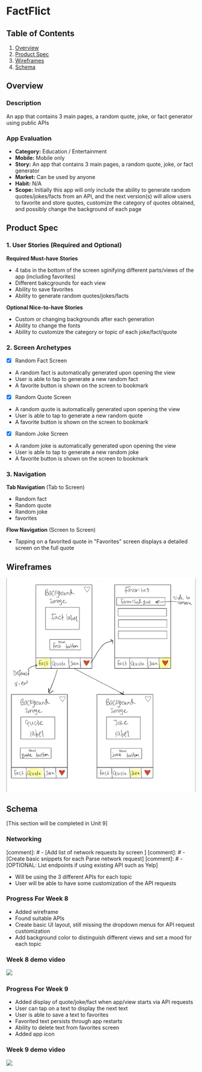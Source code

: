 [//]: # (Original App Design Project - README Template
[comment]: # ===)

# FactFlict

## Table of Contents

1. [Overview](#Overview)
2. [Product Spec](#Product-Spec)
3. [Wireframes](#Wireframes)
4. [Schema](#Schema)

## Overview

### Description

An app that contains 3 main pages, a random quote, joke, or fact generator using public APIs

### App Evaluation

[//]: #  ([Evaluation of your app across the following attributes])
- **Category:** Education / Entertainment
- **Mobile:** Mobile only
- **Story:** An app that contains 3 main pages, a random quote, joke, or fact generator
- **Market:**  Can be used by anyone
- **Habit:** N/A
- **Scope:** Initially this app will only include the ability to generate random quotes/jokes/facts from an API, and the next version(s) will allow users to favorite and store quotes, customize the category of quotes obtained, and possibly change the background of each page

## Product Spec

### 1. User Stories (Required and Optional)

**Required Must-have Stories**

[//]: # ([fill in your required user stories here])
* 4 tabs in the bottom of the screen sginifying different parts/views of the app (including favorites)
* Different bakcgrounds for each view
* Ability to save favorites
* Ability to generate random quotes/jokes/facts

**Optional Nice-to-have Stories**

* Custom or changing backgrounds after each generation
* Ability to change the fonts
* Ability to customize the category or topic of each joke/fact/quote

### 2. Screen Archetypes

- [x] Random Fact Screen
* A random fact is automatically generated upon opening the view
* User is able to tap to generate a new random fact
* A favorite button is shown on the screen to bookmark
- [X] Random Quote Screen
* A random quote is automatically generated upon opening the view
* User is able to tap to generate a new random quote
* A favorite button is shown on the screen to bookmark
- [X] Random Joke Screen
* A random joke is automatically generated upon opening the view
* User is able to tap to generate a new random joke
* A favorite button is shown on the screen to bookmark

### 3. Navigation

**Tab Navigation** (Tab to Screen)

* Random fact
* Random quote
* Random joke
* favorites

**Flow Navigation** (Screen to Screen)

- Tapping on a favorited quote in "Favorites" screen displays a detailed screen on the full quote

## Wireframes
![Wireframe](wireframe.jpeg)
## Schema 

[This section will be completed in Unit 9]



### Networking

[comment]: #  - [Add list of network requests by screen ]
[comment]: #  - [Create basic snippets for each Parse network request]
[comment]: #  - [OPTIONAL: List endpoints if using existing API such as Yelp]

- Will be using the 3 different APIs for each topic
- User will be able to have some customization of the API requests


### Progress For Week 8

- Added wireframe
- Found suitable APIs 
- Create basic UI layout, still missing the dropdown menus for API request customization
- Add background color to distinguish different views and set a mood for each topic

### Week 8 demo video

<div>
    <a href="https://www.loom.com/share/c3233865f6f646368b6442fc14eb90d2">
    </a>
    <a href="https://www.loom.com/share/c3233865f6f646368b6442fc14eb90d2">
      <img style="max-width:300px;" src="https://cdn.loom.com/sessions/thumbnails/c3233865f6f646368b6442fc14eb90d2-with-play.gif">
    </a>
  </div>

### Progress For Week 9

- Added display of quote/joke/fact when app/view starts via API requests
- User can tap on a text to display the next text
- User is able to save a text to favorites
- Favorited text persists through app restarts
- Ability to delete text from favorites screen
- Added app icon


### Week 9 demo video

<div>
    <a href="https://www.loom.com/share/a3162e2384ed4f708da4f1eecb664630">
    </a>
    <a href="https://www.loom.com/share/a3162e2384ed4f708da4f1eecb664630">
      <img style="max-width:300px;" src="https://cdn.loom.com/sessions/thumbnails/a3162e2384ed4f708da4f1eecb664630-with-play.gif">
    </a>
  </div>
